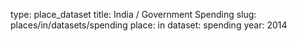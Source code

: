 type: place_dataset
title: India / Government Spending
slug: places/in/datasets/spending
place: in
dataset: spending
year: 2014
